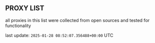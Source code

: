 ## PROXY LIST

all proxies in this list were collected from open sources and tested for functionality

last update: `2025-01-28 08:52:07.356488+00:00` UTC
